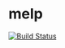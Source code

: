 # melp
[![Build Status](https://travis-ci.org/neftalyluis/melp.svg?branch=master)](https://travis-ci.org/neftalyluis/melp)
